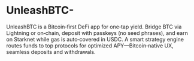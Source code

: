 # UnleashBTC-
UnleashBTC is a Bitcoin‑first DeFi app for one‑tap yield. Bridge BTC via Lightning or on‑chain, deposit with passkeys (no seed phrases), and earn on Starknet while gas is auto‑covered in USDC. A smart strategy engine routes funds to top protocols for optimized APY—Bitcoin‑native UX, seamless deposits and withdrawals.
